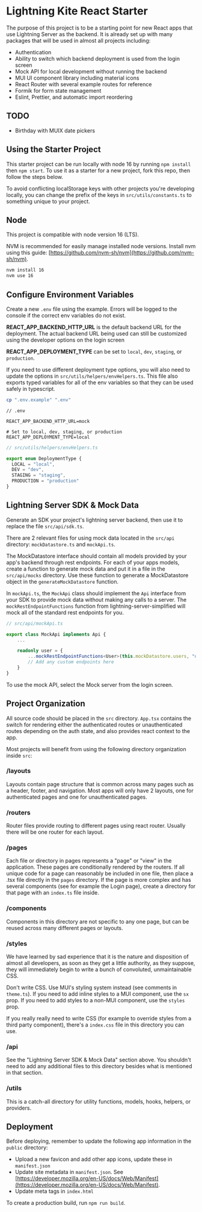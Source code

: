 # Lightning Kite React Starter

The purpose of this project is to be a starting point for new React apps that use Lightning Server as the backend. It is already set up with many packages that will be used in almost all projects including:

- Authentication
- Ability to switch which backend deployment is used from the login screen
- Mock API for local development without running the backend
- MUI UI component library including material icons
- React Router with several example routes for reference
- Formik for form state management
- Eslint, Prettier, and automatic import reordering

## TODO

- Birthday with MUIX date pickers

## Using the Starter Project

This starter project can be run locally with node 16 by running `npm install` then `npm start`. To use it as a starter for a new project, fork this repo, then follow the steps below.

To avoid conflicting localStorage keys with other projects you're developing locally, you can change the prefix of the keys in `src/utils/constants.ts` to something unique to your project.

## Node

This project is compatible with node version 16 (LTS).

NVM is recommended for easily manage installed node versions. Install nvm using this guide: [https://github.com/nvm-sh/nvm](https://github.com/nvm-sh/nvm).

```bash
nvm install 16
nvm use 16
```

## Configure Environment Variables

Create a new `.env` file using the example. Errors will be logged to the console if the correct env variables do not exist.

**REACT_APP_BACKEND_HTTP_URL** is the default backend URL for the deployment. The actual backend URL being used can still be customized using the developer options on the login screen

**REACT_APP_DEPLOYMENT_TYPE** can be set to `local`, `dev`, `staging`, or `production`.

If you need to use different deployment type options, you will also need to update the options in `src/utils/helpers/envHelpers.ts`. This file also exports typed variables for all of the env variables so that they can be used safely in typescript.

```bash
cp ".env.example" ".env"
```

```
// .env

REACT_APP_BACKEND_HTTP_URL=mock

# Set to local, dev, staging, or production
REACT_APP_DEPLOYMENT_TYPE=local
```

```typescript
// src/utils/helpers/envHelpers.ts

export enum DeploymentType {
  LOCAL = "local",
  DEV = "dev",
  STAGING = "staging",
  PRODUCTION = "production"
}
```

## Lightning Server SDK & Mock Data

Generate an SDK your project's lightning server backend, then use it to replace the file `src/api/sdk.ts`.

There are 2 relevant files for using mock data located in the `src/api` directory: `mockDatastore.ts` and `mockApi.ts`.

The MockDatastore interface should contain all models provided by your app's backend through rest endpoints. For each of your apps models, create a function to generate mock data and put it in a file in the `src/api/mocks` directory. Use these function to generate a MockDatastore object in the `generateMockDatastore` function.

In `mockApi.ts`, the `MockApi` class should implement the `Api` interface from your SDK to provide mock data without making any calls to a server. The `mockRestEndpointFunctions` function from lightning-server-simplified will mock all of the standard rest endpoints for you.

```typescript
// src/api/mockApi.ts

export class MockApi implements Api {
	...

	readonly user = {
		...mockRestEndpointFunctions<User>(this.mockDatastore.users, "user"),
		// Add any custom endpoints here
	}
}
```

To use the mock API, select the Mock server from the login screen.

## Project Organization

All source code should be placed in the `src` directory. `App.tsx` contains the switch for rendering either the authenticated routes or unauthenticated routes depending on the auth state, and also provides react context to the app.

Most projects will benefit from using the following directory organization inside `src`:

### /layouts

Layouts contain page structure that is common across many pages such as a header, footer, and navigation. Most apps will only have 2 layouts, one for authenticated pages and one for unauthenticated pages.

### /routers

Router files provide routing to different pages using react router. Usually there will be one router for each layout.

### /pages

Each file or directory in pages represents a "page" or "view" in the application. These pages are conditionally rendered by the routers. If all unique code for a page can reasonably be included in one file, then place a .tsx file directly in the `pages` directory. If the page is more complex and has several components (see for example the Login page), create a directory for that page with an `index.ts` file inside.

### /components

Components in this directory are not specific to any one page, but can be reused across many different pages or layouts.

### /styles

We have learned by sad experience that it is the nature and disposition of almost all developers, as soon as they get a little authority, as they suppose, they will immediately begin to write a bunch of convoluted, unmaintainable CSS.

Don't write CSS. Use MUI's styling system instead (see comments in `theme.ts`). If you need to add inline styles to a MUI component, use the `sx` prop. If you need to add styles to a non-MUI component, use the `styles` prop.

If you really really need to write CSS (for example to override styles from a third party component), there's a `index.css` file in this directory you can use.

### /api

See the "Lightning Server SDK & Mock Data" section above. You shouldn't need to add any additional files to this directory besides what is mentioned in that section.

### /utils

This is a catch-all directory for utility functions, models, hooks, helpers, or providers.

## Deployment

Before deploying, remember to update the following app information in the `public` directory:

- Upload a new favicon and add other app icons, update these in `manifest.json`
- Update site metadata in `manifest.json`. See [https://developer.mozilla.org/en-US/docs/Web/Manifest](https://developer.mozilla.org/en-US/docs/Web/Manifest).
- Update meta tags in `index.html`

To create a production build, run `npm run build`.
